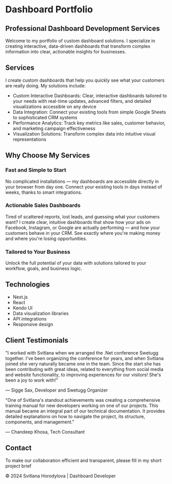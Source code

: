 # Dashboard Portfolio
## Professional Dashboard Development Services
Welcome to my portfolio of custom dashboard solutions. I specialize in creating interactive, data-driven dashboards that transform complex information into clear, actionable insights for businesses.

## Services
I create custom dashboards that help you quickly see what your customers are really doing. My solutions include:

- Custom Interactive Dashboards: Clear, interactive dashboards tailored to your needs with real-time updates, advanced filters, and detailed visualizations accessible on any device
- Data Integration: Connect your existing tools from simple Google Sheets to sophisticated CRM systems
- Performance Analytics: Track key metrics like sales, customer behavior, and marketing campaign effectiveness
- Visualization Solutions: Transform complex data into intuitive visual representations


## Why Choose My Services
### Fast and Simple to Start
No complicated installations — my dashboards are accessible directly in your browser from day one. Connect your existing tools in days instead of weeks, thanks to smart integrations.

### Actionable Sales Dashboards
Tired of scattered reports, lost leads, and guessing what your customers want? I create clear, intuitive dashboards that show how your ads on Facebook, Instagram, or Google are actually performing — and how your customers behave in your CRM. See exactly where you're making money and where you're losing opportunities.

### Tailored to Your Business
Unlock the full potential of your data with solutions tailored to your workflow, goals, and business logic.

## Technologies
- Next.js
- React
- Kendo UI
- Data visualization libraries
- API integrations
- Responsive design
## Client Testimonials
"I worked with Svitlana when we arranged the .Net conference Swetugg together. I've been organizing the conference for years, and when Svitlana joined she very naturally became one in the team. Since the start she has been contributing with great ideas, related to everything from social media and website functionality, to improving experiences for our visitors! She's been a joy to work with!"

— Sigge Sax, Developer and Swetugg Organizer

"One of Svitlana's standout achievements was creating a comprehensive training manual for new developers working on one of our projects. This manual became an integral part of our technical documentation. It provides detailed explanations on how to navigate the project, its structure, components, and management."

— Chandeep Khosa, Tech Consultant

## Contact
To make our collaboration efficient and transparent, please fill in my short project brief


© 2024 Svitlana Horodylova | Dashboard Developer